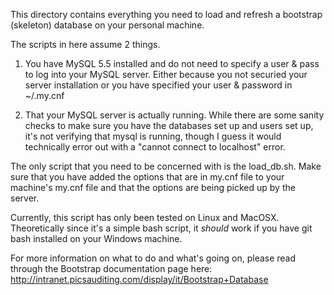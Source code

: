 This directory contains everything you need to load and refresh a bootstrap (skeleton) database on your personal machine.

The scripts in here assume 2 things.

1.  You have MySQL 5.5 installed and do not need to specify a user & pass to log into your MySQL server.  Either because you not securied your server installation or you have specified your user & password in ~/.my.cnf

2.  That your MySQL server is actually running.  While there are some sanity checks to make sure you have the databases set up and users set up, it's not verifying that mysql is running, though I guess it would technically error out with a "cannot connect to localhost" error.

The only script that you need to be concerned with is the load_db.sh.
Make sure that you have added the options that are in my.cnf file to your machine's my.cnf file and that the options are being picked up by the server.

Currently, this script has only been tested on Linux and MacOSX.  Theoretically since it's a simple bash script, it *should* work if you have git bash installed on your Windows machine.

For more information on what to do and what's going on, please read through the Bootstrap documentation page here: http://intranet.picsauditing.com/display/it/Bootstrap+Database
